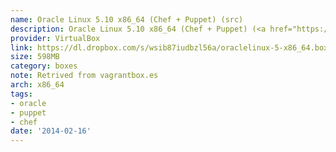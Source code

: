 ```yaml
---
name: Oracle Linux 5.10 x86_64 (Chef + Puppet) (src)
description: Oracle Linux 5.10 x86_64 (Chef + Puppet) (<a href="https://github.com/terrywang/vagrantboxes/blob/master/oraclelinux-5-x86_64.md">src</a>)
provider: VirtualBox
link: https://dl.dropbox.com/s/wsib87iudbzl56a/oraclelinux-5-x86_64.box
size: 598MB
category: boxes
note: Retrived from vagrantbox.es
arch: x86_64
tags:
- oracle
- puppet
- chef
date: '2014-02-16'
---
```

